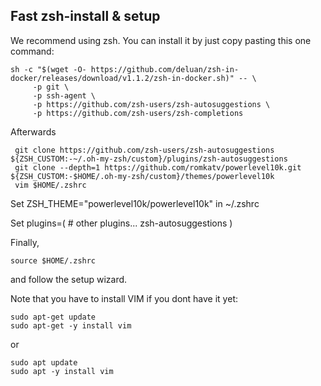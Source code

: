 ## Fast zsh-install & setup
We recommend using zsh. You can install it by just copy pasting this one command:
```
sh -c "$(wget -O- https://github.com/deluan/zsh-in-docker/releases/download/v1.1.2/zsh-in-docker.sh)" -- \
     -p git \
     -p ssh-agent \
     -p https://github.com/zsh-users/zsh-autosuggestions \
     -p https://github.com/zsh-users/zsh-completions
```
Afterwards

     git clone https://github.com/zsh-users/zsh-autosuggestions ${ZSH_CUSTOM:-~/.oh-my-zsh/custom}/plugins/zsh-autosuggestions
     git clone --depth=1 https://github.com/romkatv/powerlevel10k.git ${ZSH_CUSTOM:-$HOME/.oh-my-zsh/custom}/themes/powerlevel10k
     vim $HOME/.zshrc
     
Set ZSH_THEME="powerlevel10k/powerlevel10k" in ~/.zshrc

Set plugins=( 
    # other plugins...
    zsh-autosuggestions
)

Finally,
```
source $HOME/.zshrc
```
and follow the setup wizard.

Note that you have to install VIM if you dont have it yet:

```
sudo apt-get update
sudo apt-get -y install vim
```
or

```
sudo apt update
sudo apt -y install vim
```
